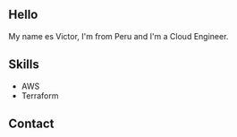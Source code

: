 ## Hello 

My name es Victor, I'm from Peru and I'm a Cloud Engineer.

## Skills

* AWS
* Terraform

## Contact
